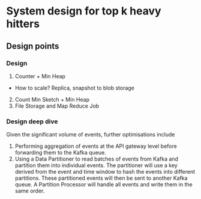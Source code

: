 # System design for top k heavy hitters

## Design points
### Design
1. Counter + Min Heap

- How to scale? Replica, snapshot to blob storage

2. Count Min Sketch + Min Heap
3. File Storage and Map Reduce Job

### Design deep dive
Given the significant volume of events, further optimisations include
1. Performing aggregation of events at the API gateway level before forwarding them to the Kafka queue.
2. Using a Data Partitioner to read batches of events from Kafka and partition them into individual events. The partitioner will use a key derived from the event and time window to hash the events into different partitions. These partitioned events will then be sent to another Kafka queue. A Partition Processor will handle all events and write them in the same order.


